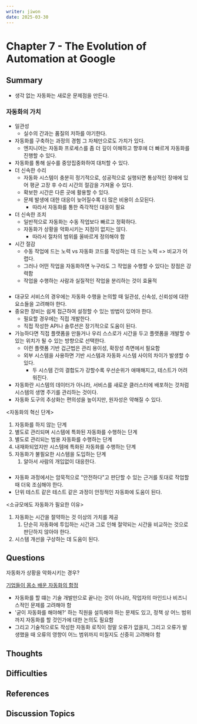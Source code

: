 ```yaml
---
writer: jiwon
date: 2025-03-30
---
```


# Chapter 7 - The Evolution of Automation at Google

## Summary

- 생각 없는 자동화는 새로운 문제점을 만든다.

### 자동화의 가치

- 일관성
  - 실수의 간과는 품질의 저하를 야기한다.
- 자동화를 구축하는 과정의 경험 그 자체만으로도 가치가 있다.
  - 엔지니어는 자동화 프로세스를 좀 더 깊이 이해하고 향후에 더 빠르게 자동화를 진행할 수 있다.
- 자동화를 통해 실수를 중앙집중화하여 대처할 수 있다.
- 더 신속한 수리
  - 자동화 시스템이 충분히 정기적으로, 성공적으로 실행되면 통상적인 장애에 있어 평균 고장 후 수리 시간의 절감을 가져올 수 있다.
  - 확보한 시간은 다른 곳에 활용할 수 있다.
  - 문제 발생에 대한 대응이 늦어질수록 더 많은 비용이 소모된다.
    - 따라서 자동화를 통한 즉각적인 대응이 필요
- 더 신속한 조치
  - 일반적으로 자동화는 수동 작업보다 빠르고 정확하다.
  - 자동화가 상황을 악화시키는 지점이 없지는 않다.
    - 따라서 절차의 범위를 올바르게 정의해야 함
- 시간 절감
  - 수동 작업에 드는 노력 vs 자동화 코드를 작성하는 데 드는 노력
  => 비교가 어렵다.
  - 그러나 어떤 작업을 자동화하면 누구라도 그 작업을 수행할 수 있다는 장점은 강력함
  - 작업을 수행하는 사람과 실질적인 작업을 분리하는 것이 효율적

###

- 대규모 서비스의 경우에는 자동화 수행을 논의할 때 일관성, 신속성, 신뢰성에 대한 요소들을 고려해야 한다.
- 중요한 장비는 쉽게 접근하여 설정할 수 있는 방법이 있어야 한다.
  - 필요할 경우에는 직접 개발한다.
  - 직접 작성한 API나 솔루션은 장기적으로 도움이 된다.
- 가능하다면 직접 플랫폼을 만들거나 우리 스스로가 시간을 두고 플랫폼을 개발할 수 있는 위치가 될 수 있는 방향으로 선택한다.
  - 이런 플랫폼 기반 겁근법은 관리 용이성, 확장성 측면에서 필요함
  - 외부 시스템을 사용하면 기반 시스템과 자동화 시스템 사이의 차이가 발생할 수 있다.
    - 두 시스템 간의 결합도가 강할수록 우선순위가 애매해지고, 테스트가 어려워진다.
- 자동화란 시스템의 데이터가 아니라, 서비스를 새로운 클러스터에 배포하는 것처럼 시스템의 생명 주기를 관리하는 것이다.
- 자동화 도구의 추상화는 편의성을 높이지만, 원자성은 약해질 수 있다.

<자동화의 혁신 단계>

1. 자동화를 하지 않는 단계
2. 별도로 관리되며 시스템에 특화된 자동화를 수행하는 단계
3. 별도로 관리되는 범용 자동화를 수행하는 단계
4. 내재화되었지만 시스템에 특화된 자동화를 수행하는 단계
5. 자동화가 불필요한 시스템을 도입하는 단계
   1. 알아서 사람의 개입없이 대응한다.

###

- 자동화 과정에서는 암묵적으로 "안전하다"고 판단할 수 있는 근거를 토대로 작업할 때 더욱 조심해야 한다.
- 단위 테스트 같은 테스트 같은 과정이 안정적인 자동화에 도움이 된다.

<소규모에도 자동화가 필요한 이유>

1. 자동화는 시간을 절약하는 것 이상의 가치를 제공
   1. 단순히 자동화에 투입하는 시간과 그로 인해 절약되는 시간을 비교하는 것으로 판단하지 않아야 한다.
2. 시스템 개선을 구상하는 데 도움이 된다.

## Questions

자동화가 상황을 악화시키는 경우?

[기업들이 몸소 배운 자동화의 함정](https://www.cio.com/article/3534982/%EA%B3%B3%EA%B3%B3%EC%84%9C-%EC%9A%B0%EC%97%AC%EA%B3%A1%EC%A0%88-%EA%B8%B0%EC%97%85%EB%93%A4%EC%9D%B4-%EB%AA%B8%EC%86%8C-%EB%B0%B0%EC%9A%B4-%EC%9E%90%EB%8F%99%ED%99%94%EC%9D%98.html)

- 자동화를 할 떄는 기술 개발만으로 끝나는 것이 아니라, 작업자의 마인드나 비즈니스적인 문제를 고려해야 함
- '굳이 자동화를 해야해?' 하는 직원을 설득해야 하는 문제도 있고, 정책 상 어느 범위까지 자동화를 할 것인가에 대한 논의도 필요함
- 그리고 기술적으로도 작성한 자동화 로직이 정말 오류가 없을지, 그리고 오류가 발생했을 때 오류의 영향이 어느 범위까지 미칠지도 신중히 고려해야 함

## Thoughts


## Difficulties


## References
<!-- 추가 찾아본 레퍼런스 -->

## Discussion Topics
<!-- 다른 사람의 의견이 궁금한 부분 -->